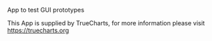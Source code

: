 App to test GUI prototypes

This App is supplied by TrueCharts, for more information please visit https://truecharts.org
